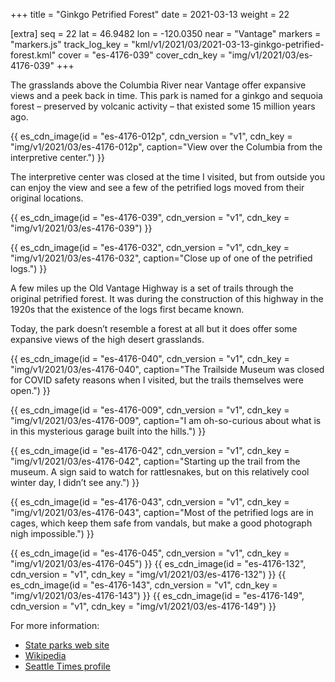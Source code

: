 +++
title = "Ginkgo Petrified Forest"
date = 2021-03-13
weight = 22

[extra]
seq = 22
lat = 46.9482
lon = -120.0350
near = "Vantage"
markers = "markers.js"
track_log_key = "kml/v1/2021/03/2021-03-13-ginkgo-petrified-forest.kml"
cover = "es-4176-039"
cover_cdn_key = "img/v1/2021/03/es-4176-039"
+++

The grasslands above the Columbia River near Vantage offer expansive views and a peek back in time. This park is named for a ginkgo and sequoia forest – preserved by volcanic activity – that existed some 15 million years ago.

<!-- more -->

{{ es_cdn_image(id = "es-4176-012p", cdn_version = "v1", cdn_key = "img/v1/2021/03/es-4176-012p", caption="View over the Columbia from the interpretive center.") }}

The interpretive center was closed at the time I visited, but from outside you can enjoy the view and see a few of the petrified logs moved from their original locations.

{{ es_cdn_image(id = "es-4176-039", cdn_version = "v1", cdn_key = "img/v1/2021/03/es-4176-039") }}

{{ es_cdn_image(id = "es-4176-032", cdn_version = "v1", cdn_key = "img/v1/2021/03/es-4176-032", caption="Close up of one of the petrified logs.") }}

A few miles up the Old Vantage Highway is a set of trails through the original petrified forest. It was during the construction of this highway in the 1920s that the existence of the logs first became known.

Today, the park doesn’t resemble a forest at all but it does offer some expansive views of the high desert grasslands.

{{ es_cdn_image(id = "es-4176-040", cdn_version = "v1", cdn_key = "img/v1/2021/03/es-4176-040", caption="The Trailside Museum was closed for COVID safety reasons when I visited, but the trails themselves were open.") }}

{{ es_cdn_image(id = "es-4176-009", cdn_version = "v1", cdn_key = "img/v1/2021/03/es-4176-009", caption="I am oh-so-curious about what is in this mysterious garage built into the hills.") }}

{{ es_cdn_image(id = "es-4176-042", cdn_version = "v1", cdn_key = "img/v1/2021/03/es-4176-042", caption="Starting up the trail from the museum. A sign said to watch for rattlesnakes, but on this relatively cool winter day, I didn’t see any.") }}

{{ es_cdn_image(id = "es-4176-043", cdn_version = "v1", cdn_key = "img/v1/2021/03/es-4176-043", caption="Most of the petrified logs are in cages, which keep them safe from vandals, but make a good photograph nigh impossible.") }}

{{ es_cdn_image(id = "es-4176-045", cdn_version = "v1", cdn_key = "img/v1/2021/03/es-4176-045") }}
{{ es_cdn_image(id = "es-4176-132", cdn_version = "v1", cdn_key = "img/v1/2021/03/es-4176-132") }}
{{ es_cdn_image(id = "es-4176-143", cdn_version = "v1", cdn_key = "img/v1/2021/03/es-4176-143") }}
{{ es_cdn_image(id = "es-4176-149", cdn_version = "v1", cdn_key = "img/v1/2021/03/es-4176-149") }}

For more information:

* [State parks web site](https://parks.state.wa.us/288/Ginkgo-Petrified-Forest)
* [Wikipedia](https://en.wikipedia.org/wiki/Ginkgo_Petrified_Forest_State_Park)
* [Seattle Times profile](https://www.seattletimes.com/life/travel/hard-facts-on-ginkgo-petrified-forest-state-park/)
